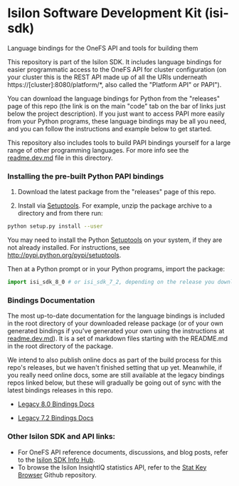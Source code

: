 # Isilon Software Development Kit (isi-sdk)
Language bindings for the OneFS API and tools for building them

This repository is part of the Isilon SDK.  It includes language bindings for easier programmatic access to the OneFS API for cluster configuration (on your cluster this is the REST API made up of all the URIs underneath https://[cluster]:8080/platform/*, also called the "Platform API" or PAPI").

You can download the language bindings for Python from the "releases" page of this repo (the link is on the main "code" tab on the bar of links just below the project description).  If you just want to access PAPI more easily from your Python programs, these language bindings may be all you need, and you can follow the instructions and example below to get started.

This repository also includes tools to build PAPI bindings yourself for a large range of other programming languages.  For more info see the [readme.dev.md](readme.dev.md) file in this directory.

### Installing the pre-built Python PAPI bindings

1. Download the latest package from the "releases" page of this repo.

2. Install via [Setuptools](http://pypi.python.org/pypi/setuptools).  For example, unzip the package archive to a directory and from there run:

```sh
python setup.py install --user
```

You may need to install the Python [Setuptools](http://pypi.python.org/pypi/setuptools) on your system, if they are not already installed. For instructions, see http://pypi.python.org/pypi/setuptools.

Then at a Python prompt or in your Python programs, import the package:
```python
import isi_sdk_8_0 # or isi_sdk_7_2, depending on the release you downloaded
```

### Bindings Documentation

The most up-to-date documentation for the language bindings is included in the root directory of your downloaded release package (or of your own generated bindings if you've generated your own using the instructions at [readme.dev.md](readme.dev.md)).  It is a set of markdown files starting with the README.md in the root directory of the package.

We intend to also publish online docs as part of the build process for this repo's releases, but we haven't finished setting that up yet.  Meanwhile, if you really need online docs, some are still available at the legacy bindings repos linked below, but these will gradually be going out of sync with the latest bindings releases in this repo.

- [Legacy 8.0 Bindings Docs](https://github.com/Isilon/isilon_sdk_8_0_python)

- [Legacy 7.2 Bindings Docs](https://github.com/Isilon/isilon_sdk_7_2_python)

### Other Isilon SDK and API links:

* For OneFS API reference documents, discussions, and blog posts, refer to the [Isilon SDK Info Hub](https://community.emc.com/docs/DOC-48273).
* To browse the Isilon InsiqhtIQ statistics API, refer to the [Stat Key Browser](https://github.com/isilon/isilon_stat_browser.git) Github repository.


